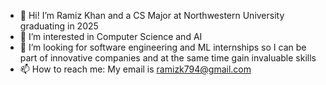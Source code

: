 - 👋 Hi! I’m Ramiz Khan and a CS Major at Northwestern University graduating in 2025
- 👀 I’m interested in Computer Science and AI
- 💞️ I’m looking for software engineering and ML internships so I can be part of innovative companies and at the same time gain invaluable skills
- 📫 How to reach me: My email is ramizk794@gmail.com
